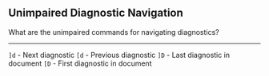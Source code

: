 ## Unimpaired Diagnostic Navigation

What are the unimpaired commands for navigating diagnostics?

---

`]d` - Next diagnostic
`[d` - Previous diagnostic
`]D` - Last diagnostic in document
`[D` - First diagnostic in document

